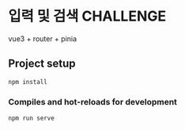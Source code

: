 # 입력 및 검색 CHALLENGE
vue3 + router + pinia

## Project setup
```
npm install
```

### Compiles and hot-reloads for development
```
npm run serve
```
